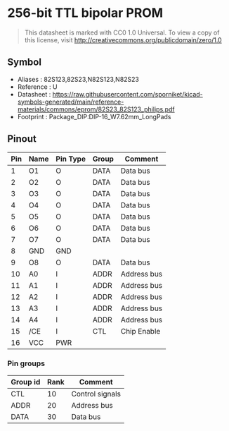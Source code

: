 # 256-bit TTL bipolar PROM

> This datasheet is marked with CC0 1.0
> Universal. To view a copy of this license, visit
> http://creativecommons.org/publicdomain/zero/1.0

## Symbol

* Aliases : 82S123,82S23,N82S123,N82S23
* Reference : U
* Datasheet : https://raw.githubusercontent.com/sporniket/kicad-symbols-generated/main/reference-materials/commons/eprom/82S23_82S123_philips.pdf
* Footprint : Package_DIP:DIP-16_W7.62mm_LongPads

## Pinout

|Pin|Name|Pin Type|Group|Comment|
|---|---|---|---|---|
|1|O1|O|DATA|Data bus|
|2|O2|O|DATA|Data bus|
|3|O3|O|DATA|Data bus|
|4|O4|O|DATA|Data bus|
|5|O5|O|DATA|Data bus|
|6|O6|O|DATA|Data bus|
|7|O7|O|DATA|Data bus|
|8|GND|GND|||
|9|O8|O|DATA|Data bus|
|10|A0|I|ADDR|Address bus|
|11|A1|I|ADDR|Address bus|
|12|A2|I|ADDR|Address bus|
|13|A3|I|ADDR|Address bus|
|14|A4|I|ADDR|Address bus|
|15|/CE|I|CTL|Chip Enable|
|16|VCC|PWR|||

### Pin groups

|Group id|Rank|Comment|
|---|---|---|
|CTL|10|Control signals|
|ADDR|20|Address bus|
|DATA|30|Data bus|
